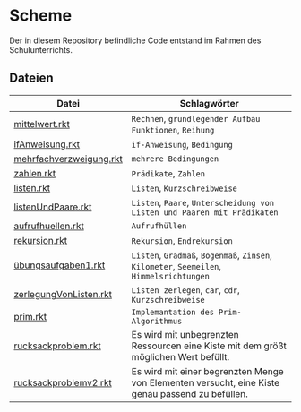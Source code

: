 # Scheme

Der in diesem Repository befindliche Code entstand im Rahmen des Schulunterrichts.

## Dateien
| Datei | Schlagwörter |
|-------|--------------|
| [mittelwert.rkt](mittelwert.rkt) | `Rechnen`, `grundlegender Aufbau Funktionen`, `Reihung` |
| [ifAnweisung.rkt](ifAnweisung.rkt) | `if-Anweisung`, `Bedingung` |
| [mehrfachverzweigung.rkt](mehrfachverzweigung.rkt) | `mehrere Bedingungen` |
| [zahlen.rkt](zahlen.rkt) | `Prädikate`, `Zahlen` |
| [listen.rkt](listen.rkt) | `Listen`, `Kurzschreibweise` |
| [listenUndPaare.rkt](listenUndPaare.rkt) | `Listen`, `Paare`, `Unterscheidung von Listen und Paaren mit Prädikaten` |
| [aufrufhuellen.rkt](aufrufhuellen.rkt) | `Aufrufhüllen` |
| [rekursion.rkt](rekursion.rkt) | `Rekursion`, `Endrekursion` |
| [übungsaufgaben1.rkt](Übungsaufgaben1.rkt) | `Listen`, `Gradmaß`, `Bogenmaß`, `Zinsen`, `Kilometer`, `Seemeilen`, `Himmelsrichtungen` |
| [zerlegungVonListen.rkt](zerlegungVonListen.rkt) | `Listen zerlegen`, `car`, `cdr`, `Kurzschreibweise` |
| [prim.rkt](prim.rkt) | `Implemantation des Prim-Algorithmus` |
| [rucksackproblem.rkt](rucksackproblem.rkt) | Es wird mit unbegrenzten Ressourcen eine Kiste mit dem größt möglichen Wert befüllt. |
| [rucksackproblemv2.rkt](rucksackproblemv2.rkt) | Es wird mit einer begrenzten Menge von Elementen versucht, eine Kiste genau passend zu befüllen. |